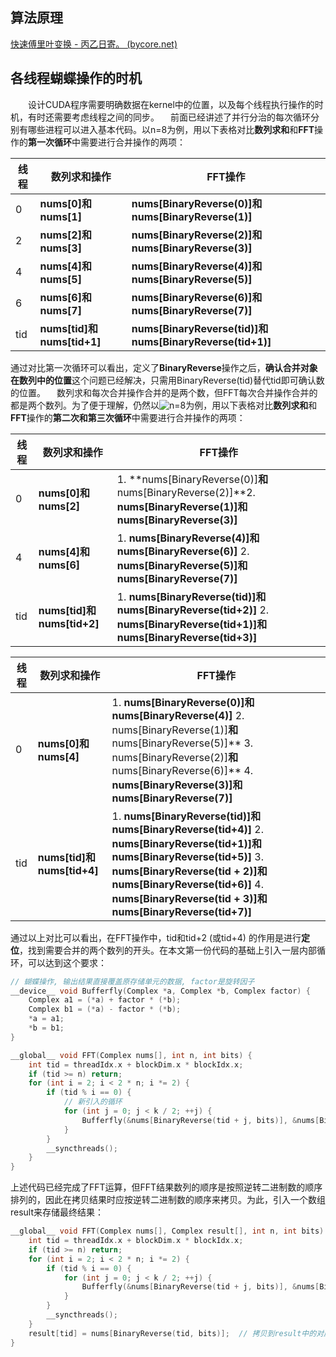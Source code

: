 ## 算法原理
[快速傅里叶变换 - 丙乙日寄。 (bycore.net)](https://bycore.net/245/FFT_mpi.html)

## 各线程蝴蝶操作的时机

  设计CUDA程序需要明确数据在kernel中的位置，以及每个线程执行操作的时机，有时还需要考虑线程之间的同步。
  前面已经讲述了并行分治的每次循环分别有哪些进程可以进入基本代码。以n=8为例，用以下表格对比**数列求和**和**FFT**操作的**第一次循环**中需要进行合并操作的两项：

| 线程 | 数列求和操作                   | FFT操作                                                      |
| ---- | ------------------------------ | ------------------------------------------------------------ |
| 0    | **nums[0]**和**nums[1]**       | **nums[BinaryReverse(0)]**和**nums[BinaryReverse(1)]**       |
| 2    | **nums[2]**和**nums[3]**       | **nums[BinaryReverse(2)]**和**nums[BinaryReverse(3)]**       |
| 4    | **nums[4]**和**nums[5]**       | **nums[BinaryReverse(4)]**和**nums[BinaryReverse(5)]**       |
| 6    | **nums[6]**和**nums[7]**       | **nums[BinaryReverse(6)]**和**nums[BinaryReverse(7)]**       |
| tid  | **nums[tid]**和**nums[tid+1]** | **nums[BinaryReverse(tid)]**和**nums[BinaryReverse(tid+1)]** |

通过对比第一次循环可以看出，定义了**BinaryReverse**操作之后，**确认合并对象在数列中的位置**这个问题已经解决，只需用BinaryReverse(tid)替代tid即可确认数的位置。
  数列求和每次合并操作合并的是两个数，但FFT每次合并操作合并的都是两个数列。为了便于理解，仍然以![n=8](https://math.jianshu.com/math?formula=n%3D8)为例，用以下表格对比**数列求和**和**FFT**操作的**第二次和第三次循环**中需要进行合并操作的两项：

| 线程 | 数列求和操作                   | FFT操作                                                      |
| ---- | ------------------------------ | ------------------------------------------------------------ |
| 0    | **nums[0]**和**nums[2]**       | 1. **nums[BinaryReverse(0)]**和**nums[BinaryReverse(2)]**2. **nums[BinaryReverse(1)]**和**nums[BinaryReverse(3)]** |
| 4    | **nums[4]**和**nums[6]**       | 1. **nums[BinaryReverse(4)]**和**nums[BinaryReverse(6)]** 2. **nums[BinaryReverse(5)]**和**nums[BinaryReverse(7)]** |
| tid  | **nums[tid]**和**nums[tid+2]** | 1. **nums[BinaryReverse(tid)]**和**nums[BinaryReverse(tid+2)]** 2. **nums[BinaryReverse(tid+1)]**和**nums[BinaryReverse(tid+3)]** |

| 线程 | 数列求和操作                   | FFT操作                                                      |
| ---- | ------------------------------ | ------------------------------------------------------------ |
| 0    | **nums[0]**和**nums[4]**       | 1. **nums[BinaryReverse(0)]**和**nums[BinaryReverse(4)]** 2. nums[BinaryReverse(1)]**和**nums[BinaryReverse(5)]** 3. nums[BinaryReverse(2)]**和**nums[BinaryReverse(6)]** 4. **nums[BinaryReverse(3)]**和**nums[BinaryReverse(7)]** |
| tid  | **nums[tid]**和**nums[tid+4]** | 1. **nums[BinaryReverse(tid)]**和**nums[BinaryReverse(tid+4)]** 2. **nums[BinaryReverse(tid+1)]**和**nums[BinaryReverse(tid+5)]** 3. **nums[BinaryReverse(tid + 2)]**和**nums[BinaryReverse(tid+6)]** 4. **nums[BinaryReverse(tid + 3)]**和**nums[BinaryReverse(tid+7)]** |

通过以上对比可以看出，在FFT操作中，tid和tid+2 (或tid+4) 的作用是进行**定位**，找到需要合并的两个数列的开头。在本文第一份代码的基础上引入一层内部循环，可以达到这个要求：

``````c
// 蝴蝶操作, 输出结果直接覆盖原存储单元的数据, factor是旋转因子
__device__ void Bufferfly(Complex *a, Complex *b, Complex factor) {
    Complex a1 = (*a) + factor * (*b);
    Complex b1 = (*a) - factor * (*b);
    *a = a1;
    *b = b1;
}

__global__ void FFT(Complex nums[], int n, int bits) {
    int tid = threadIdx.x + blockDim.x * blockIdx.x;
    if (tid >= n) return; 
    for (int i = 2; i < 2 * n; i *= 2) {
        if (tid % i == 0) {
            // 新引入的循环
            for (int j = 0; j < k / 2; ++j) {
                Bufferfly(&nums[BinaryReverse(tid + j, bits)], &nums[BinaryReverse(tid + j + k / 2, bits)], Complex::W(k, j));
            }
        }
        __syncthreads();
    }
}
``````

上述代码已经完成了FFT运算，但FFT结果数列的顺序是按照逆转二进制数的顺序排列的，因此在拷贝结果时应按逆转二进制数的顺序来拷贝。为此，引入一个数组result来存储最终结果：

``````c
__global__ void FFT(Complex nums[], Complex result[], int n, int bits) {
    int tid = threadIdx.x + blockDim.x * blockIdx.x;
    if (tid >= n) return;
    for (int i = 2; i < 2 * n; i *= 2) {
        if (tid % i == 0) {
            for (int j = 0; j < k / 2; ++j) {
                Bufferfly(&nums[BinaryReverse(tid + j, bits)], &nums[BinaryReverse(tid + j + k / 2, bits)], Complex::W(k, j));
            }
        }
        __syncthreads(); 
    }
    result[tid] = nums[BinaryReverse(tid, bits)];  // 拷贝到result中的对应地址
}
``````

